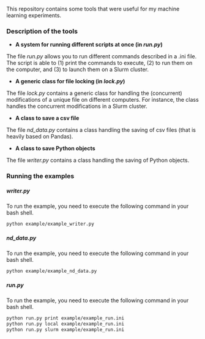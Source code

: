 This repository contains some tools that were useful for my machine learning experiments.

### Description of the tools

* **A system for running different scripts at once (in _run.py_)**

The file *run.py* allows you to run different commands described in a .ini file.
The script is able to (1) print the commands to execute, (2) to run them on the computer, and (3) to launch them on a Slurm cluster.

* **A generic class for file locking (in _lock.py_)**

The file *lock.py* contains a generic class for handling the (concurrent) modifications of a unique file on different computers. For instance, the class handles the concurrent modifications in a Slurm cluster.  
* **A class to save a csv file**

The file *nd_data.py* contains a class handling the saving of csv files (that is heavily based on Pandas).

* **A class to save Python objects**

The file *writer.py* contains a class handling the saving of Python objects.

### Running the examples 

##### writer.py
To run the example, you need to execute the following command in your bash shell.
```bash
python example/example_writer.py
```

##### nd_data.py
To run the example, you need to execute the following command in your bash shell.
```bash
python example/example_nd_data.py
```

##### run.py
To run the example, you need to execute the following command in your bash shell.
```bash
python run.py print example/example_run.ini
python run.py local example/example_run.ini
python run.py slurm example/example_run.ini
```

